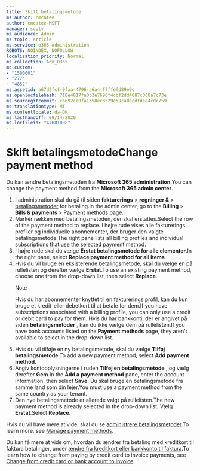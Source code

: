 ```yaml
---
title: Skift betalingsmetode
ms.author: cmcatee
author: cmcatee-MSFT
manager: scotv
ms.audience: Admin
ms.topic: article
ms.service: o365-administration
ROBOTS: NOINDEX, NOFOLLOW
localization_priority: Normal
ms.collection: Adm_O365
ms.custom:
- "1500001"
- "277"
- "4852"
ms.assetid: a67d2fcf-0faa-4796-a6a4-f7ffefd89e9c
ms.openlocfilehash: 710e4817fa0b3e7696f4cbf2dd4087c068a7c73e
ms.sourcegitcommit: c6692ce0fa1358ec3529e59ca0ecdfdea4cdc759
ms.translationtype: MT
ms.contentlocale: da-DK
ms.lasthandoff: 09/14/2020
ms.locfileid: "47681808"
---
```

# <a name="change-payment-method"></a><span data-ttu-id="35ee4-102">Skift betalingsmetode</span><span class="sxs-lookup"><span data-stu-id="35ee4-102">Change payment method</span></span>

<span data-ttu-id="35ee4-103">Du kan ændre betalingsmetoden fra **Microsoft 365 administration**.</span><span class="sxs-lookup"><span data-stu-id="35ee4-103">You can change the payment method from the **Microsoft 365 admin center**.</span></span>
  
1. <span data-ttu-id="35ee4-104">I administration skal du gå til siden **fakturerings**  >  **regninger &**  >  [betalingsmetoder](https://go.microsoft.com/fwlink/p/?linkid=2018806) for betaling.</span><span class="sxs-lookup"><span data-stu-id="35ee4-104">In the admin center, go to the **Billing** > **Bills & payments** > [Payment methods](https://go.microsoft.com/fwlink/p/?linkid=2018806) page.</span></span>
2. <span data-ttu-id="35ee4-105">Markér rækken med betalingsmetoden, der skal erstattes.</span><span class="sxs-lookup"><span data-stu-id="35ee4-105">Select the row of the payment method to replace.</span></span> <span data-ttu-id="35ee4-106">I højre rude vises alle fakturerings profiler og individuelle abonnementer, der bruger den valgte betalingsmetode.</span><span class="sxs-lookup"><span data-stu-id="35ee4-106">The right pane lists all billing profiles and individual subscriptions that use the selected payment method.</span></span>
3. <span data-ttu-id="35ee4-107">I højre rude skal du vælge **Erstat betalingsmetode for alle elementer**.</span><span class="sxs-lookup"><span data-stu-id="35ee4-107">In the right pane, select **Replace payment method for all items**.</span></span>
4. <span data-ttu-id="35ee4-108">Hvis du vil bruge en eksisterende betalingsmetode, skal du vælge en på rullelisten og derefter vælge **Erstat**.</span><span class="sxs-lookup"><span data-stu-id="35ee4-108">To use an existing payment method, choose one from the drop-down list, then select **Replace**.</span></span>
    > [!NOTE]
    > <span data-ttu-id="35ee4-109">Hvis du har abonnementer knyttet til en fakturerings profil, kan du kun bruge et kredit-eller debetkort til at betale for dem.</span><span class="sxs-lookup"><span data-stu-id="35ee4-109">If you have subscriptions associated with a billing profile, you can only use a credit or debit card to pay for them.</span></span> <span data-ttu-id="35ee4-110">Hvis du har bankkonti, der er angivet på siden **betalingsmetoder** , kan du ikke vælge dem på rullelisten.</span><span class="sxs-lookup"><span data-stu-id="35ee4-110">If you have bank accounts listed on the **Payment methods** page, they aren't available to select in the drop-down list.</span></span>
5. <span data-ttu-id="35ee4-111">Hvis du vil tilføje en ny betalingsmetode, skal du vælge **Tilføj betalingsmetode**.</span><span class="sxs-lookup"><span data-stu-id="35ee4-111">To add a new payment method, select **Add payment method**.</span></span>
6. <span data-ttu-id="35ee4-112">Angiv kontooplysningerne i ruden **Tilføj en betalingsmetode** , og vælg derefter **Gem**.</span><span class="sxs-lookup"><span data-stu-id="35ee4-112">In the **Add a payment method** pane, enter the account information, then select **Save**.</span></span> <span data-ttu-id="35ee4-113">Du skal bruge en betalingsmetode fra samme land som din lejer.</span><span class="sxs-lookup"><span data-stu-id="35ee4-113">You must use a payment method from the same country as your tenant.</span></span>
7. <span data-ttu-id="35ee4-114">Den nye betalingsmetode er allerede valgt på rullelisten.</span><span class="sxs-lookup"><span data-stu-id="35ee4-114">The new payment method is already selected in the drop-down list.</span></span> <span data-ttu-id="35ee4-115">Vælg **Erstat**.</span><span class="sxs-lookup"><span data-stu-id="35ee4-115">Select **Replace**.</span></span>

<span data-ttu-id="35ee4-116">Hvis du vil have mere at vide, skal du se [administrere betalingsmetoder](https://docs.microsoft.com/microsoft-365/commerce/billing-and-payments/manage-payment-methods).</span><span class="sxs-lookup"><span data-stu-id="35ee4-116">To learn more, see [Manage payment methods](https://docs.microsoft.com/microsoft-365/commerce/billing-and-payments/manage-payment-methods).</span></span>

<span data-ttu-id="35ee4-117">Du kan få mere at vide om, hvordan du ændrer fra betaling med kreditkort til faktura betalinger, under [ændre fra kreditkort eller bankkonto til faktura](https://docs.microsoft.com/microsoft-365/commerce/billing-and-payments/change-payment-method#change-from-credit-card-or-bank-account-to-invoice).</span><span class="sxs-lookup"><span data-stu-id="35ee4-117">To learn how to change from paying by credit card to invoice payments, see [Change from credit card or bank account to invoice](https://docs.microsoft.com/microsoft-365/commerce/billing-and-payments/change-payment-method#change-from-credit-card-or-bank-account-to-invoice).</span></span>